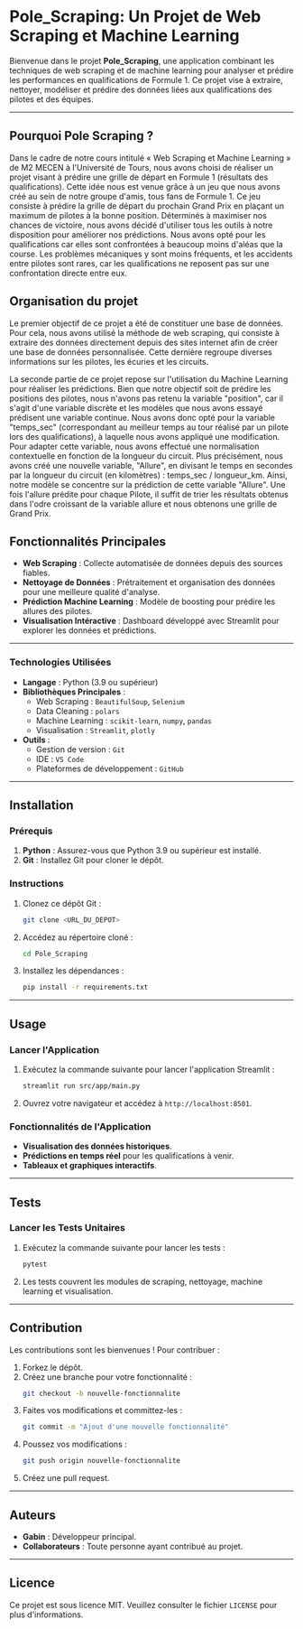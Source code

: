 # Pole_Scraping: Un Projet de Web Scraping et Machine Learning

Bienvenue dans le projet **Pole_Scraping**, une application combinant les techniques de web scraping et de machine learning pour analyser et prédire les performances en qualifications de Formule 1. Ce projet vise à extraire, nettoyer, modéliser et prédire des données liées aux qualifications des pilotes et des équipes.

---

## Pourquoi Pole Scraping ?
Dans le cadre de notre cours intitulé « Web Scraping et Machine Learning » de M2 MECEN à l'Université de Tours, nous avons choisi de réaliser un projet visant à prédire une grille de départ en Formule 1 (résultats des qualifications).
Cette idée nous est venue grâce à un jeu que nous avons créé au sein de notre groupe d'amis, tous fans de Formule 1. Ce jeu consiste à prédire la grille de départ du prochain Grand Prix en plaçant un maximum de pilotes à la bonne position. Déterminés à maximiser nos chances de victoire, nous avons décidé d'utiliser tous les outils à notre disposition pour améliorer nos prédictions.
Nous avons opté pour les qualifications car elles sont confrontées à beaucoup moins d'aléas que la course. Les problèmes mécaniques y sont moins fréquents, et les accidents entre pilotes sont rares, car les qualifications ne reposent pas sur une confrontation directe entre eux.

## Organisation du projet
Le premier objectif de ce projet a été de constituer une base de données. Pour cela, nous avons utilisé la méthode de web scraping, qui consiste à extraire des données directement depuis des sites internet afin de créer une base de données personnalisée. Cette dernière regroupe diverses informations sur les pilotes, les écuries et les circuits.

La seconde partie de ce projet repose sur l'utilisation du Machine Learning pour réaliser les prédictions. Bien que notre objectif soit de prédire les positions des pilotes, nous n'avons pas retenu la variable "position", car il s'agit d'une variable discrète et les modèles que nous avons essayé prédisent une variable continue. Nous avons donc opté pour la variable "temps_sec" (correspondant au meilleur temps au tour réalisé par un pilote lors des qualifications), à laquelle nous avons appliqué une modification.
Pour adapter cette variable, nous avons effectué une normalisation contextuelle en fonction de la longueur du circuit. Plus précisément, nous avons créé une nouvelle variable, "Allure", en divisant le temps en secondes par la longueur du circuit (en kilomètres) : temps_sec / longueur_km. Ainsi, notre modèle se concentre sur la prédiction de cette variable "Allure".
Une fois l'allure prédite pour chaque Pilote, il suffit de trier les résultats obtenus dans l'odre croissant de la variable allure et nous obtenons une grille de Grand Prix.

## Fonctionnalités Principales
- **Web Scraping** : Collecte automatisée de données depuis des sources fiables.
- **Nettoyage de Données** : Prétraitement et organisation des données pour une meilleure qualité d'analyse.
- **Prédiction Machine Learning** : Modèle de boosting pour prédire les allures des pilotes.
- **Visualisation Intéractive** : Dashboard développé avec Streamlit pour explorer les données et prédictions.

---

### Technologies Utilisées
- **Langage** : Python (3.9 ou supérieur)
- **Bibliothèques Principales** :
  - Web Scraping : `BeautifulSoup`, `Selenium`
  - Data Cleaning : `polars`
  - Machine Learning : `scikit-learn`, `numpy`, `pandas`
  - Visualisation : `Streamlit`, `plotly`
- **Outils** :
  - Gestion de version : `Git`
  - IDE : `VS Code`
  - Plateformes de développement : `GitHub`

---

## Installation

### Prérequis
1. **Python** : Assurez-vous que Python 3.9 ou supérieur est installé.
2. **Git** : Installez Git pour cloner le dépôt.

### Instructions
1. Clonez ce dépôt Git :
   ```bash
   git clone <URL_DU_DEPOT>
   ```
2. Accédez au répertoire cloné :
   ```bash
   cd Pole_Scraping
   ```
3. Installez les dépendances :
   ```bash
   pip install -r requirements.txt
   ```

---

## Usage

### Lancer l'Application
1. Exécutez la commande suivante pour lancer l'application Streamlit :
   ```bash
   streamlit run src/app/main.py
   ```
2. Ouvrez votre navigateur et accédez à `http://localhost:8501`.

### Fonctionnalités de l'Application
- **Visualisation des données historiques**.
- **Prédictions en temps réel** pour les qualifications à venir.
- **Tableaux et graphiques interactifs**.

---

## Tests

### Lancer les Tests Unitaires
1. Exécutez la commande suivante pour lancer les tests :
   ```bash
   pytest
   ```
2. Les tests couvrent les modules de scraping, nettoyage, machine learning et visualisation.

---

## Contribution

Les contributions sont les bienvenues ! Pour contribuer :
1. Forkez le dépôt.
2. Créez une branche pour votre fonctionnalité :
   ```bash
   git checkout -b nouvelle-fonctionnalite
   ```
3. Faites vos modifications et committez-les :
   ```bash
   git commit -m "Ajout d'une nouvelle fonctionnalité"
   ```
4. Poussez vos modifications :
   ```bash
   git push origin nouvelle-fonctionnalite
   ```
5. Créez une pull request.

---

## Auteurs

- **Gabin** : Développeur principal.
- **Collaborateurs** : Toute personne ayant contribué au projet.

---

## Licence
Ce projet est sous licence MIT. Veuillez consulter le fichier `LICENSE` pour plus d'informations.


